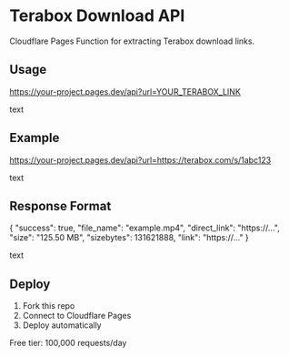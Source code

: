 # Terabox Download API

Cloudflare Pages Function for extracting Terabox download links.

## Usage

https://your-project.pages.dev/api?url=YOUR_TERABOX_LINK

text

## Example

https://your-project.pages.dev/api?url=https://terabox.com/s/1abc123

text

## Response Format

{
"success": true,
"file_name": "example.mp4",
"direct_link": "https://...",
"size": "125.50 MB",
"sizebytes": 131621888,
"link": "https://..."
}

text

## Deploy

1. Fork this repo
2. Connect to Cloudflare Pages
3. Deploy automatically

Free tier: 100,000 requests/day
